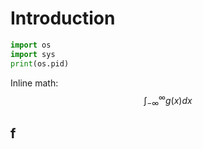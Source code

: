 # Introduction

```py
import os
import sys
print(os.pid)
```

Inline math: $$\int_{-\infty}^\infty g(x) dx$$

## f


